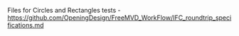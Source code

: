 Files for Circles and Rectangles tests - https://github.com/OpeningDesign/FreeMVD_WorkFlow/IFC_roundtrip_specifications.md

